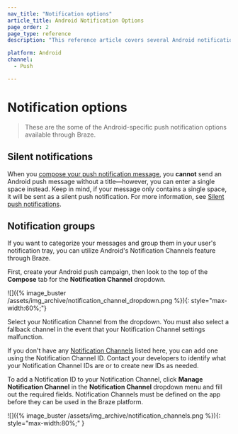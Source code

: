 ```yaml
---
nav_title: "Notification options"
article_title: Android Notification Options
page_order: 2
page_type: reference
description: "This reference article covers several Android notification options and how to best use them within Braze campaigns."

platform: Android
channel:
  - Push

---
```


# Notification options

> These are the some of the Android-specific push notification options available through Braze.

## Silent notifications

When you [compose your push notification message]({{site.baseurl}}/user_guide/message_building_by_channel/push/creating_a_push_message/?tab=android#step-4-compose-your-push-message), you **cannot** send an Android push message without a title&#8212;however, you can enter a single space instead. Keep in mind, if your message only contains a single space, it will be sent as a silent push notification. For more information, see [Silent push notifications]({{site.baseurl}}/developer_guide/push_notifications/silent/?sdktab=android).

## Notification groups

If you want to categorize your messages and group them in your user's notification tray, you can utilize Android's Notification Channels feature through Braze.

First, create your Android push campaign, then look to the top of the **Compose** tab for the **Notification Channel** dropdown.

![]({% image_buster /assets/img_archive/notification_channel_dropdown.png %}){: style="max-width:60%;"}

Select your Notification Channel from the dropdown. You must also select a fallback channel in the event that your Notification Channel settings malfunction.

If you don't have any [Notification Channels]({{site.baseurl}}/user_guide/message_building_by_channel/push/android/notification_channels/) listed here, you can add one using the Notification Channel ID. Contact your developers to identify what your Notification Channel IDs are or to create new IDs as needed. 

To add a Notification ID to your Notification Channel, click **Manage Notification Channel** in the **Notification Channel** dropdown menu and fill out the required fields. Notification Channels must be defined on the app before they can be used in the Braze platform.

![]({% image_buster /assets/img_archive/notification_channels.png %}){: style="max-width:80%;" }


